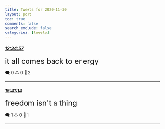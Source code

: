 ```yaml
---
title: Tweets for 2020-11-30
layout: post
toc: true
comments: false
search_exclude: false
categories: [tweets]
---
```



#### <a href = "https://twitter.com/deepfates/status/1333494747705458690">*12:34:57*</a>

<font size="5">it all comes back to energy</font>



🗨️ 0 ♺ 0 🤍  2   

---
    
#### <a href = "https://twitter.com/deepfates/status/1333541626732376064">*15:41:14*</a>

<font size="5">freedom isn't a thing</font>



🗨️ 1 ♺ 0 🤍  1   

---
    
            
